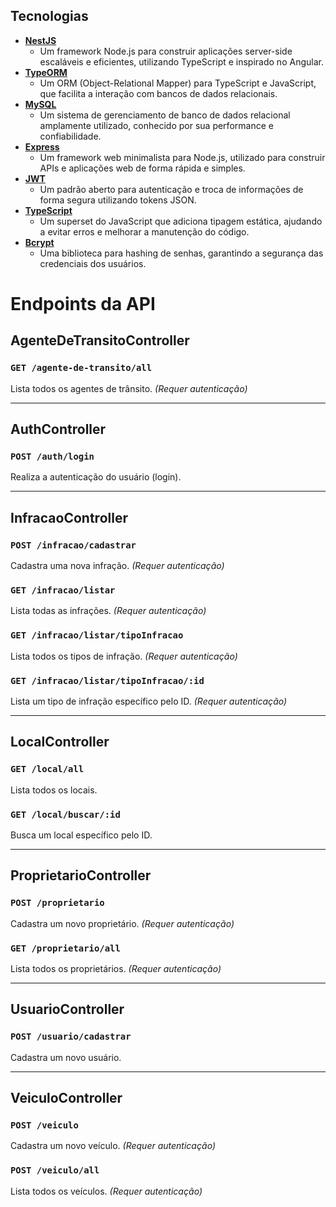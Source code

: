 ## Tecnologias

- **[NestJS](https://docs.nestjs.com/)**
    - Um framework Node.js para construir aplicações server-side escaláveis e eficientes, utilizando TypeScript e inspirado no Angular.
- **[TypeORM](https://typeorm.io/#/)**
    - Um ORM (Object-Relational Mapper) para TypeScript e JavaScript, que facilita a interação com bancos de dados relacionais.
- **[MySQL](https://dev.mysql.com/doc/)**
    - Um sistema de gerenciamento de banco de dados relacional amplamente utilizado, conhecido por sua performance e confiabilidade.
- **[Express](https://expressjs.com/en/starter/installing.html)**
    - Um framework web minimalista para Node.js, utilizado para construir APIs e aplicações web de forma rápida e simples.
- **[JWT](https://jwt.io/introduction)**
    - Um padrão aberto para autenticação e troca de informações de forma segura utilizando tokens JSON.
- **[TypeScript](https://www.typescriptlang.org/docs/)**
    - Um superset do JavaScript que adiciona tipagem estática, ajudando a evitar erros e melhorar a manutenção do código.
- **[Bcrypt](https://www.npmjs.com/package/bcrypt)**
    - Uma biblioteca para hashing de senhas, garantindo a segurança das credenciais dos usuários.


# Endpoints da API

## AgenteDeTransitoController

### `GET /agente-de-transito/all`
Lista todos os agentes de trânsito. *(Requer autenticação)*

---

## AuthController

### `POST /auth/login`
Realiza a autenticação do usuário (login).

---

## InfracaoController

### `POST /infracao/cadastrar`
Cadastra uma nova infração. *(Requer autenticação)*

### `GET /infracao/listar`
Lista todas as infrações. *(Requer autenticação)*

### `GET /infracao/listar/tipoInfracao`
Lista todos os tipos de infração. *(Requer autenticação)*

### `GET /infracao/listar/tipoInfracao/:id`
Lista um tipo de infração específico pelo ID. *(Requer autenticação)*

---

## LocalController

### `GET /local/all`
Lista todos os locais.

### `GET /local/buscar/:id`
Busca um local específico pelo ID.

---

## ProprietarioController

### `POST /proprietario`
Cadastra um novo proprietário. *(Requer autenticação)*

### `GET /proprietario/all`
Lista todos os proprietários. *(Requer autenticação)*

---

## UsuarioController

### `POST /usuario/cadastrar`
Cadastra um novo usuário.

---

## VeiculoController

### `POST /veiculo`
Cadastra um novo veículo. *(Requer autenticação)*

### `POST /veiculo/all`
Lista todos os veículos. *(Requer autenticação)*